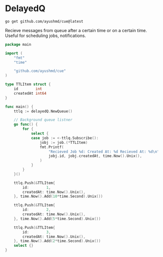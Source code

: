 ﻿# DelayedQ

```
go get github.com/ayushmd/cue@latest
```

Recieve messages from queue after a certain time or on a certain time. Useful for scheduling jobs, notifications.

```go
package main

import (
	"fmt"
	"time"

	"github.com/ayushmd/cue"
)

type TTLItem struct {
	id        int
	createdAt int64
}

func main() {
	ttlq := delayedQ.NewQueue()

	// Background queue listner
	go func() {
		for {
			select {
			case job := <-ttlq.Subscribe():
				jobj := job.(*TTLItem)
				fmt.Printf(
					"Recieved Job %d: Created At: %d Recieved At: %d\n",
					jobj.id, jobj.createdAt, time.Now().Unix(),
				)
			}
		}
	}()

	ttlq.Push(&TTLItem{
		id:        1,
		createdAt: time.Now().Unix(),
	}, time.Now().Add(10*time.Second).Unix())

	ttlq.Push(&TTLItem{
		id:        2,
		createdAt: time.Now().Unix(),
	}, time.Now().Add(5*time.Second).Unix())

	ttlq.Push(&TTLItem{
		id:        3,
		createdAt: time.Now().Unix(),
	}, time.Now().Add(2*time.Second).Unix())
	select {}
}
```
